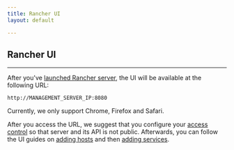 ```yaml
---
title: Rancher UI
layout: default

---
```


## Rancher UI
---

After you've [launched Rancher server]({{site.baseurl}}/docs/installing-rancher/installing-server/), the UI will be available at the following URL:

```
http://MANAGEMENT_SERVER_IP:8080
```

Currently, we only support Chrome, Firefox and Safari. 

After you access the URL, we suggest that you configure your [access control]({{site.baseurl}}/configuration/access-control/) so that server and its API is not public. Afterwards, you can follow the UI guides on [adding hosts]({{site.baseurl}}/docs/infrastructure/hosts/) and then [adding services]({{site.baseurl}}/docs/services/projects/adding-services). 

